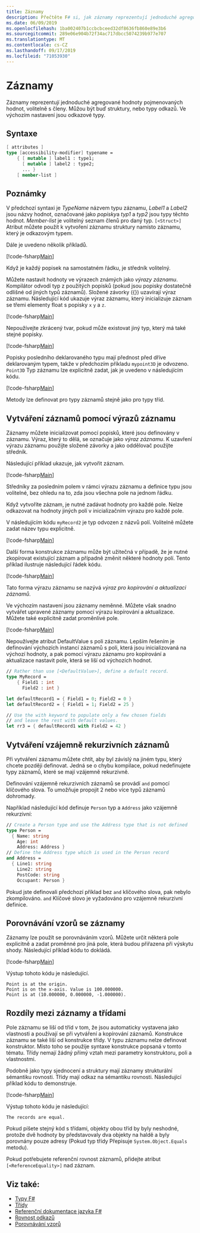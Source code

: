 ```yaml
---
title: Záznamy
description: Přečtěte F# si, jak záznamy reprezentují jednoduché agregované hodnoty pojmenovaných hodnot, volitelně s členy.
ms.date: 06/09/2019
ms.openlocfilehash: 1ba002407b1ccbcbceed32df8636fb860e89e3b6
ms.sourcegitcommit: 289e06e904b72f34ac717dbcc5074239b977e707
ms.translationtype: MT
ms.contentlocale: cs-CZ
ms.lasthandoff: 09/17/2019
ms.locfileid: "71053930"
---
```

# <a name="records"></a>Záznamy

Záznamy reprezentují jednoduché agregované hodnoty pojmenovaných hodnot, volitelně s členy. Můžou být buď struktury, nebo typy odkazů.  Ve výchozím nastavení jsou odkazové typy.

## <a name="syntax"></a>Syntaxe

```fsharp
[ attributes ]
type [accessibility-modifier] typename =
    { [ mutable ] label1 : type1;
      [ mutable ] label2 : type2;
      ... }
    [ member-list ]
```

## <a name="remarks"></a>Poznámky

V předchozí syntaxi je *TypeName* názvem typu záznamu, *Label1* a *Label2* jsou názvy hodnot, označované jako *popisky*a *typ1* a *typ2* jsou typy těchto hodnot. *Member-list* je volitelný seznam členů pro daný typ.  `[<Struct>]` Atribut můžete použít k vytvoření záznamu struktury namísto záznamu, který je odkazovým typem.

Dále je uvedeno několik příkladů.

[!code-fsharp[Main](~/samples/snippets/fsharp/lang-ref-1/snippet1901.fs)]

Když je každý popisek na samostatném řádku, je středník volitelný.

Můžete nastavit hodnoty ve výrazech známých jako *výrazy záznamu*. Kompilátor odvodí typ z použitých popisků (pokud jsou popisky dostatečně odlišné od jiných typů záznamů). Složené závorky ({}) uzavírají výraz záznamu. Následující kód ukazuje výraz záznamu, který inicializuje záznam se třemi elementy float s popisky `x` `y` a `z`.

[!code-fsharp[Main](~/samples/snippets/fsharp/lang-ref-1/snippet1907.fs)]

Nepoužívejte zkrácený tvar, pokud může existovat jiný typ, který má také stejné popisky.

[!code-fsharp[Main](~/samples/snippets/fsharp/lang-ref-1/snippet1903.fs)]

Popisky posledního deklarovaného typu mají přednost před dříve deklarovaným typem, takže v předchozím příkladu `mypoint3D` je odvozeno. `Point3D` Typ záznamu lze explicitně zadat, jak je uvedeno v následujícím kódu.

[!code-fsharp[Main](~/samples/snippets/fsharp/lang-ref-1/snippet1908.fs)]

Metody lze definovat pro typy záznamů stejně jako pro typy tříd.

## <a name="creating-records-by-using-record-expressions"></a>Vytváření záznamů pomocí výrazů záznamu

Záznamy můžete inicializovat pomocí popisků, které jsou definovány v záznamu. Výraz, který to dělá, se označuje jako *výraz záznamu*. K uzavření výrazu záznamu použijte složené závorky a jako oddělovač použijte středník.

Následující příklad ukazuje, jak vytvořit záznam.

[!code-fsharp[Main](~/samples/snippets/fsharp/lang-ref-1/snippet1904.fs)]

Středníky za posledním polem v rámci výrazu záznamu a definice typu jsou volitelné, bez ohledu na to, zda jsou všechna pole na jednom řádku.

Když vytvoříte záznam, je nutné zadávat hodnoty pro každé pole. Nelze odkazovat na hodnoty jiných polí v inicializačním výrazu pro každé pole.

V následujícím kódu `myRecord2` je typ odvozen z názvů polí. Volitelně můžete zadat název typu explicitně.

[!code-fsharp[Main](~/samples/snippets/fsharp/lang-ref-1/snippet1905.fs)]

Další forma konstrukce záznamu může být užitečná v případě, že je nutné zkopírovat existující záznam a případně změnit některé hodnoty polí. Tento příklad ilustruje následující řádek kódu.

[!code-fsharp[Main](~/samples/snippets/fsharp/lang-ref-1/snippet1906.fs)]

Tato forma výrazu záznamu se nazývá *výraz pro kopírování a aktualizaci záznamů*.

Ve výchozím nastavení jsou záznamy neměnné. Můžete však snadno vytvářet upravené záznamy pomocí výrazu kopírování a aktualizace. Můžete také explicitně zadat proměnlivé pole.

[!code-fsharp[Main](~/samples/snippets/fsharp/lang-ref-1/snippet1909.fs)]

Nepoužívejte atribut DefaultValue s poli záznamu. Lepším řešením je definování výchozích instancí záznamů s poli, která jsou inicializovaná na výchozí hodnoty, a pak pomocí výrazu záznamu pro kopírování a aktualizace nastavit pole, která se liší od výchozích hodnot.

```fsharp
// Rather than use [<DefaultValue>], define a default record.
type MyRecord =
    { Field1 : int
      Field2 : int }

let defaultRecord1 = { Field1 = 0; Field2 = 0 }
let defaultRecord2 = { Field1 = 1; Field2 = 25 }

// Use the with keyword to populate only a few chosen fields
// and leave the rest with default values.
let rr3 = { defaultRecord1 with Field2 = 42 }
```

## <a name="creating-mutually-recursive-records"></a>Vytváření vzájemně rekurzivních záznamů

Při vytváření záznamu můžete chtít, aby byl závislý na jiném typu, který chcete později definovat. Jedná se o chybu kompilace, pokud nedefinujete typy záznamů, které se mají vzájemně rekurzivně.

Definování vzájemně rekurzivních záznamů se provádí `and` pomocí klíčového slova. To umožňuje propojit 2 nebo více typů záznamů dohromady.

Například následující kód definuje `Person` typ a `Address` jako vzájemně rekurzivní:

```fsharp
// Create a Person type and use the Address type that is not defined
type Person =
  { Name: string
    Age: int
    Address: Address }
// Define the Address type which is used in the Person record
and Address =
  { Line1: string
    Line2: string
    PostCode: string
    Occupant: Person }
```

Pokud jste definovali předchozí příklad bez `and` klíčového slova, pak nebylo zkompilováno. `and` Klíčové slovo je vyžadováno pro vzájemně rekurzivní definice.

## <a name="pattern-matching-with-records"></a>Porovnávání vzorů se záznamy

Záznamy lze použít se porovnáváním vzorů. Můžete určit některá pole explicitně a zadat proměnné pro jiná pole, která budou přiřazena při výskytu shody. Následující příklad kódu to dokládá.

[!code-fsharp[Main](~/samples/snippets/fsharp/lang-ref-1/snippet1910.fs)]

Výstup tohoto kódu je následující.

```
Point is at the origin.
Point is on the x-axis. Value is 100.000000.
Point is at (10.000000, 0.000000, -1.000000).
```

## <a name="differences-between-records-and-classes"></a>Rozdíly mezi záznamy a třídami

Pole záznamu se liší od tříd v tom, že jsou automaticky vystavena jako vlastnosti a používají se při vytváření a kopírování záznamů. Konstrukce záznamu se také liší od konstrukce třídy. V typu záznamu nelze definovat konstruktor. Místo toho se použije syntaxe konstrukce popsaná v tomto tématu. Třídy nemají žádný přímý vztah mezi parametry konstruktoru, poli a vlastnostmi.

Podobně jako typy sjednocení a struktury mají záznamy strukturální sémantiku rovnosti. Třídy mají odkaz na sémantiku rovnosti. Následující příklad kódu to demonstruje.

[!code-fsharp[Main](~/samples/snippets/fsharp/lang-ref-1/snippet1911.fs)]

Výstup tohoto kódu je následující:

```
The records are equal.
```

Pokud píšete stejný kód s třídami, objekty obou tříd by byly neshodné, protože dvě hodnoty by představovaly dva objekty na haldě a byly porovnány pouze adresy (Pokud typ třídy Přepisuje `System.Object.Equals` metodu).

Pokud potřebujete referenční rovnost záznamů, přidejte atribut `[<ReferenceEquality>]` nad záznam.

## <a name="see-also"></a>Viz také:

- [Typy F#](fsharp-types.md)
- [Třídy](classes.md)
- [Referenční dokumentace jazyka F#](index.md)
- [Rovnost odkazů](https://msdn.microsoft.com/visualfsharpdocs/conceptual/core.referenceequalityattribute-class-%5bfsharp%5d)
- [Porovnávání vzorů](pattern-matching.md)
